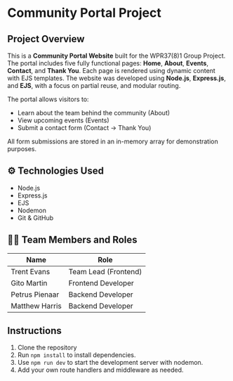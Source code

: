 # Community Portal Project

## Project Overview

This is a **Community Portal Website** built for the WPR37(8)1 Group Project. The portal includes five fully functional pages: **Home**, **About**, **Events**, **Contact**, and **Thank You**. Each page is rendered using dynamic content with EJS templates. The website was developed using **Node.js**, **Express.js**, and **EJS**, with a focus on partial reuse, and modular routing.

The portal allows visitors to:
- Learn about the team behind the community (About)
- View upcoming events (Events)
- Submit a contact form (Contact → Thank You)

All form submissions are stored in an in-memory array for demonstration purposes.

## ⚙️ Technologies Used

- Node.js 
- Express.js 
- EJS 
- Nodemon 
- Git & GitHub

## 👨‍💻 Team Members and Roles

| Name           | Role                 |
|----------------|----------------------|
| Trent Evans    | Team Lead (Frontend) |
| Gito Martin    | Frontend Developer   |
| Petrus Pienaar | Backend Developer    |
| Matthew Harris | Backend Developer    |

## Instructions

1. Clone the repository
2. Run `npm install` to install dependencies.
3. Use `npm run dev` to start the development server with nodemon.
4. Add your own route handlers and middleware as needed.